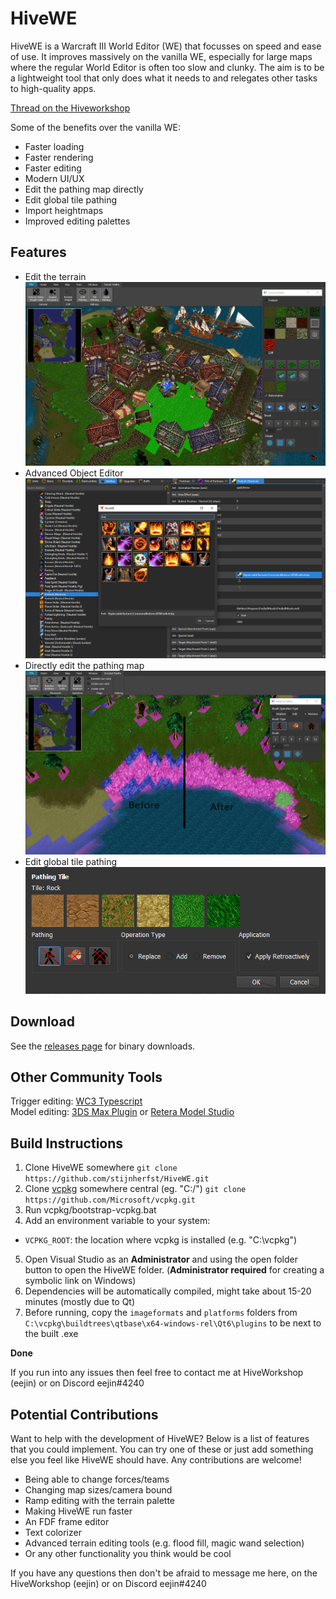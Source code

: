 # HiveWE
HiveWE is a Warcraft III World Editor (WE) that focusses on speed and ease of use. 
It improves massively on the vanilla WE, especially for large maps where the regular World Editor is often too slow and clunky.
The aim is to be a lightweight tool that only does what it needs to and relegates other tasks to high-quality apps.

[Thread on the Hiveworkshop](https://www.hiveworkshop.com/threads/introducing-hivewe.303183/)

Some of the benefits over the vanilla WE:
- Faster loading
- Faster rendering
- Faster editing
- Modern UI/UX
- Edit the pathing map directly
- Edit global tile pathing
- Import heightmaps
- Improved editing palettes

## Features

- Edit the terrain
![HiveWE Screenshot](/Screenshots/HiveWE.png)
- Advanced Object Editor
![HiveWE Screenshot](/Screenshots/ObjectEditor.png)
- Directly edit the pathing map  
![Edit the Pathing Map](/Screenshots/PathingEditing.png)
- Edit global tile pathing  
![Edit global tile pathing](/Screenshots/GlobalPathingEditing.png)

## Download

See the [releases page](https://github.com/stijnherfst/HiveWE/releases) for binary downloads.

## Other Community Tools

Trigger editing: [WC3 Typescript](https://cipherxof.github.io/w3ts/)  
Model editing: [3DS Max Plugin](https://github.com/TaylorMouse/warcraft_III_reforged_tools)
or [Retera Model Studio](https://github.com/Retera/ReterasModelStudio)

## Build Instructions

1. Clone HiveWE somewhere 
`git clone https://github.com/stijnherfst/HiveWE.git`
2. Clone [vcpkg](https://github.com/microsoft/vcpkg) somewhere central (eg. "C:/")
`git clone https://github.com/Microsoft/vcpkg.git`
3. Run vcpkg/bootstrap-vcpkg.bat
4. Add an environment variable to your system:
- `VCPKG_ROOT`: the location where vcpkg is installed (e.g. "C:\vcpkg")
5. Open Visual Studio as an **Administrator** and using the open folder button to open the HiveWE folder. (**Administrator required** for creating a symbolic link on Windows)
6. Dependencies will be automatically compiled, might take about 15-20 minutes (mostly due to Qt)
7. Before running, copy the `imageformats` and `platforms` folders from `C:\vcpkg\buildtrees\qtbase\x64-windows-rel\Qt6\plugins` to be next to the built .exe

**Done**

If you run into any issues then feel free to contact me at HiveWorkshop (eejin) or on Discord eejin#4240

## Potential Contributions

Want to help with the development of HiveWE? Below is a list of features that you could implement. You can try one of these or just add something else you feel like HiveWE should have. Any contributions are welcome!

- Being able to change forces/teams
- Changing map sizes/camera bound
- Ramp editing with the terrain palette
- Making HiveWE run faster
- An FDF frame editor
- Text colorizer
- Advanced terrain editing tools (e.g. flood fill, magic wand selection)
- Or any other functionality you think would be cool

If you have any questions then don't be afraid to message me here, on the HiveWorkshop (eejin) or on Discord eejin#4240